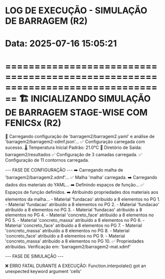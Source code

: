 # LOG DE EXECUÇÃO - SIMULAÇÃO DE BARRAGEM (R2)
# Data: 2025-07-16 15:05:21

================================================================================
🏗️  INICIALIZANDO SIMULAÇÃO DE BARRAGEM STAGE-WISE COM FENICSx (R2)
================================================================================
🔄 Carregando configuração de 'barragem2/barragem2.yaml' e análise de 'barragem2/barragem2-xdmf.json'...
   ✅ Configuração carregada com sucesso.
   🌡️ Temperatura Inicial Padrão: 21.0°C
   📁 Diretório de Saída: barragem2/resultados
   ✅ Configuração de 3 camadas carregada.
   ✅ Configuração de 11 contornos carregada.

--- FASE DE CONFIGURAÇÃO ---
   ➡️  Carregando malha de 'barragem2/barragem2.xdmf'...
   ✅ Malha 'malha' carregada.
   ➡️  Carregando dados dos materiais do YAML...
   ➡️  Definindo espaços de função...
   ✅ Espaços de função definidos.
   ➡️  Atribuindo propriedades dos materiais aos elementos da malha...
      - Material 'fundacao' atribuído a 8 elementos no PG 1.
      - Material 'fundacao' atribuído a 8 elementos no PG 2.
      - Material 'fundacao' atribuído a 8 elementos no PG 3.
      - Material 'fundacao' atribuído a 8 elementos no PG 4.
      - Material 'concreto_face' atribuído a 8 elementos no PG 5.
      - Material 'concreto_massa' atribuído a 8 elementos no PG 6.
      - Material 'concreto_face' atribuído a 8 elementos no PG 7.
      - Material 'concreto_massa' atribuído a 8 elementos no PG 8.
      - Material 'concreto_face' atribuído a 8 elementos no PG 9.
      - Material 'concreto_massa' atribuído a 8 elementos no PG 10.
   ✅ Propriedades atribuídas. Verificação em: 'barragem2/barragem2-mat.xdmf'

--- FASE DE SIMULAÇÃO ---

❌ ERRO FATAL DURANTE A EXECUÇÃO: Function.interpolate() got an unexpected keyword argument 'cells'
